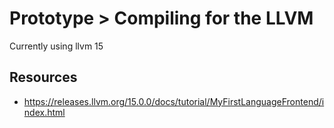 # Prototype > Compiling for the LLVM

Currently using llvm 15

## Resources

* https://releases.llvm.org/15.0.0/docs/tutorial/MyFirstLanguageFrontend/index.html

